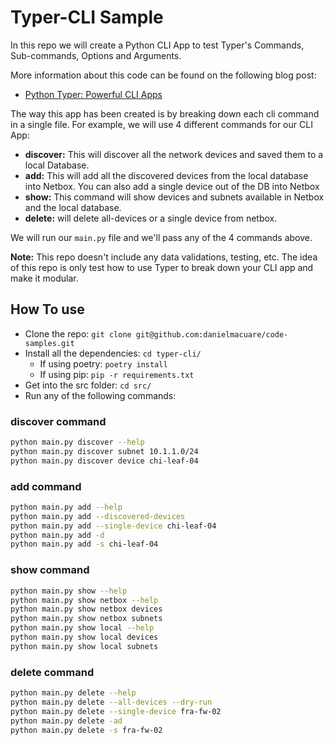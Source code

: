 # Typer-CLI Sample

In this repo we will create a Python CLI App to test Typer's Commands, Sub-commands, Options and Arguments.

More information about this code can be found on the following blog post:

- [Python Typer: Powerful CLI Apps](https://blog.dmac.tech/posts/python-typer-powerful-cli-apps/)

The way this app has been created is by breaking down each cli command in  a single file. For example, we will use 4 different commands for our CLI App:

- **discover:** This will discover all the network devices and saved them to a local Database.
- **add:** This will add all the discovered devices from the local database into Netbox. You can also add a single device out of the DB into Netbox
- **show:** This command will show devices and subnets available in Netbox and the local database.
- **delete:** will delete all-devices or a single device from netbox.

We will run our `main.py` file and we'll pass any of the 4 commands above.

**Note:** This repo doesn't include any data validations, testing, etc. The idea of this repo is only test how to use Typer to break down your CLI app and make it modular.

## How To use

- Clone the repo: `git clone git@github.com:danielmacuare/code-samples.git`
- Install all the dependencies: `cd typer-cli/`
  - If using poetry: `poetry install`
  - If using pip: `pip -r requirements.txt`
- Get into the src folder: `cd src/`
- Run any of the following commands:

### discover command

```bash
python main.py discover --help
python main.py discover subnet 10.1.1.0/24
python main.py discover device chi-leaf-04
```

### add command

```bash
python main.py add --help
python main.py add --discovered-devices
python main.py add --single-device chi-leaf-04
python main.py add -d
python main.py add -s chi-leaf-04
```

### show command

```bash
python main.py show --help
python main.py show netbox --help
python main.py show netbox devices
python main.py show netbox subnets
python main.py show local --help
python main.py show local devices
python main.py show local subnets
```

### delete command

```bash
python main.py delete --help
python main.py delete --all-devices --dry-run
python main.py delete --single-device fra-fw-02
python main.py delete -ad
python main.py delete -s fra-fw-02
```
